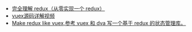 - [完全理解 redux（从零实现一个 redux）](https://github.com/brickspert/blog/issues/22) 
- [vuex源码详解视频](https://www.bilibili.com/video/av61897297?from=search&seid=10143841610070447119)
- [Make redux like vuex,参考 vuex 和 dva 写一个基于 redux 的状态管理库。](https://zhuanlan.zhihu.com/p/26568350)